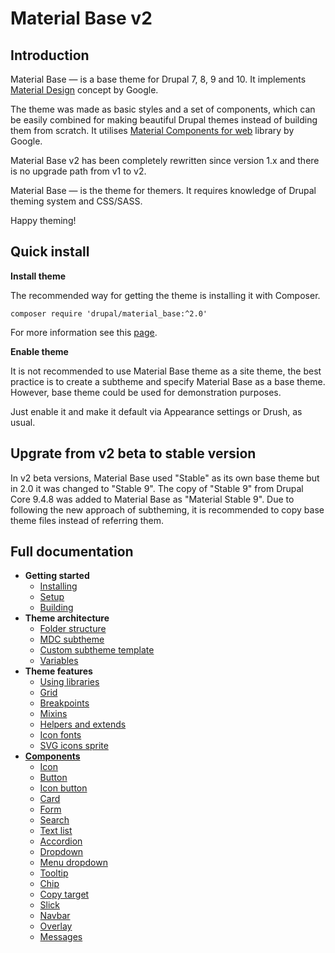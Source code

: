 Material Base v2
================

Introduction
------------

Material Base — is a base theme for Drupal 7, 8, 9 and 10.
It implements [Material Design](https://material.io/) concept by Google.

The theme was made as basic styles and a set of components, which can be easily combined for making beautiful Drupal themes instead of building them from scratch. It utilises [Material Components for web](https://m2.material.io/develop/web) library by Google.

Material Base v2 has been completely rewritten since version 1.x and there is no upgrade path from v1 to v2.

Material Base — is the theme for themers. It requires knowledge of Drupal theming system and CSS/SASS.

Happy theming!

Quick install
-------------

**Install theme**

The recommended way for getting the theme is installing it with Composer.

~~~
composer require 'drupal/material_base:^2.0'
~~~

For more information see this [page](https://www.drupal.org/docs/develop/using-composer/using-composer-to-install-drupal-and-manage-dependencies).

**Enable theme**

It is not recommended to use Material Base theme as a site theme, the best practice is to create a subtheme and specify Material Base as a base theme. However, base theme could be used for demonstration purposes.

Just enable it and make it default via Appearance settings or Drush, as usual.

Upgrate from v2 beta to stable version
--------------------------------------

In v2 beta versions, Material Base used "Stable" as its own base theme but in 2.0 it was changed to "Stable 9". The copy of "Stable 9" from Drupal Core 9.4.8 was added to Material Base as "Material Stable 9". Due to following the new approach of subtheming, it is recommended to copy base theme files instead of referring them.

Full documentation
------------------

* **Getting started**
    * [Installing](install.md)
    * [Setup](setup.md)
    * [Building](build.md)
* **Theme architecture**
    * [Folder structure](folder-structure.md)
    * [MDC subtheme](mdc.md)
    * [Custom subtheme template](subtheme-template.md)
    * [Variables](variables.md)
* **Theme features**
    * [Using libraries](libraries.md)
    * [Grid](grid.md)
    * [Breakpoints](breakpoints.md)
    * [Mixins](mixins.md)
    * [Helpers and extends](helpers-extends.md)
    * [Icon fonts](icon-fonts.md)
    * [SVG icons sprite](svg-icons.md)
* **[Components](components.md)**
    * [Icon](components/icon.md)
    * [Button](components/button.md)
    * [Icon button](components/icon-button.md)
    * [Card](components/card.md)
    * [Form](components/form.md)
    * [Search](components/search.md)
    * [Text list](components/text-list.md)
    * [Accordion](components/accordion.md)
    * [Dropdown](components/dropdown.md)
    * [Menu dropdown](components/menu-dropdown.md)
    * [Tooltip](components/tooltip.md)
    * [Chip](components/chip.md)
    * [Copy target](components/copy-target.md)
    * [Slick](components/slick.md)
    * [Navbar](components/navbar.md)
    * [Overlay](components/overlay.md)
    * [Messages](components/messages.md)
